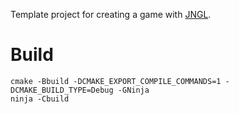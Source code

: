 Template project for creating a game with [JNGL](https://bixense.com/jngl).

# Build

```
cmake -Bbuild -DCMAKE_EXPORT_COMPILE_COMMANDS=1 -DCMAKE_BUILD_TYPE=Debug -GNinja
ninja -Cbuild
```
